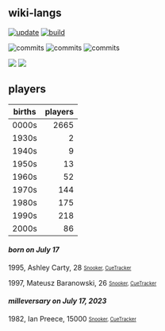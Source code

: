 ## wiki-langs
[![update](https://github.com/dreamerminsk/wiki-langs/actions/workflows/update-tables.yml/badge.svg)](https://github.com/dreamerminsk/wiki-langs/actions/workflows/update-tables.yml)
[![build](https://github.com/dreamerminsk/wiki-langs/actions/workflows/build.yml/badge.svg)](https://github.com/dreamerminsk/wiki-langs/actions/workflows/build.yml)

![commits](https://img.shields.io/github/commit-activity/y/dreamerminsk/wiki-langs)
![commits](https://img.shields.io/github/commit-activity/m/dreamerminsk/wiki-langs)
![commits](https://img.shields.io/github/commit-activity/w/dreamerminsk/wiki-langs)

![](https://img.shields.io/github/languages/code-size/dreamerminsk/wiki-langs)
![](https://img.shields.io/github/repo-size/dreamerminsk/wiki-langs)

## players
| births | players |
| :----: | ------: |
| 0000s | 2665 |
| 1930s | 2 |
| 1940s | 9 |
| 1950s | 13 |
| 1960s | 52 |
| 1970s | 144 |
| 1980s | 175 |
| 1990s | 218 |
| 2000s | 86 |

#### ***born on July 17***
1995, Ashley Carty, 28 <sub><sup>[Snooker](http://www.snooker.org/res/index.asp?player=724), [CueTracker](http://cuetracker.net/Players/ashley-carty/)</sup></sub>

1997, Mateusz Baranowski, 26 <sub><sup>[Snooker](http://www.snooker.org/res/index.asp?player=680), [CueTracker](http://cuetracker.net/Players/mateusz-baranowski/)</sup></sub>


#### ***milleversary on July 17, 2023***
1982, Ian Preece, 15000 <sub><sup>[Snooker](http://www.snooker.org/res/index.asp?player=475), [CueTracker](http://cuetracker.net/Players/ian-preece/)</sup></sub>



